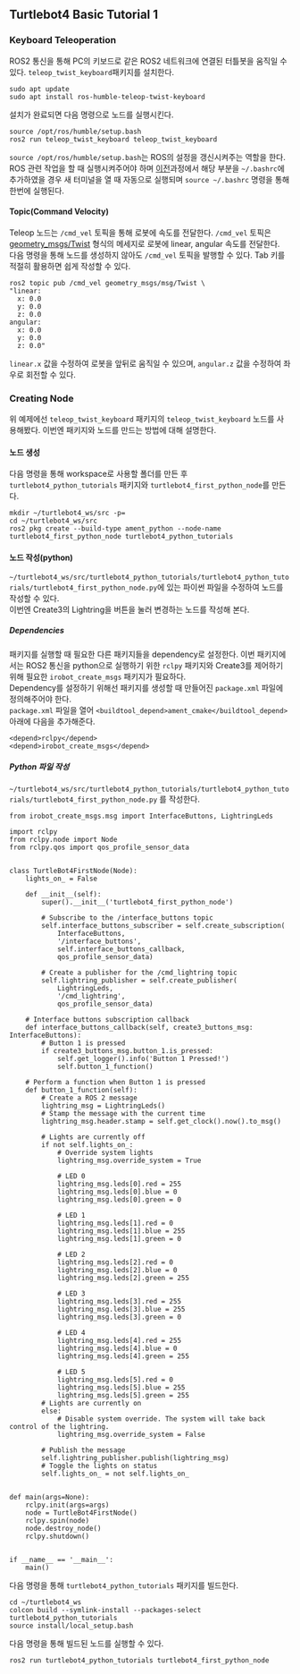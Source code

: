 ## Turtlebot4 Basic Tutorial 1

### Keyboard Teleoperation
ROS2 통신을 통해 PC의 키보드로 같은 ROS2 네트워크에 연결된 터틀봇을 움직일 수 있다. `teleop_twist_keyboard`패키지를 설치한다.  
```
sudo apt update
sudo apt install ros-humble-teleop-twist-keyboard
```
설치가 완료되면 다음 명령으로 노드를 실행시킨다.  
```
source /opt/ros/humble/setup.bash
ros2 run teleop_twist_keyboard teleop_twist_keyboard
```
`source /opt/ros/humble/setup.bash`는 ROS의 설정을 갱신시켜주는 역할을 한다. ROS 관련 작업을 할 때 실행시켜주어야 하며 [이전](https://blu-y.github.io/turtle/guide/basic_setup#robot)과정에서 해당 부분을 `~/.bashrc`에 추가하였을 경우 새 터미널을 열 때 자동으로 실행되며 `source ~/.bashrc` 명령을 통해 한번에 실행된다.  

#### Topic(Command Velocity)
Teleop 노드는 `/cmd_vel` 토픽을 통해 로봇에 속도를 전달한다. `/cmd_vel` 토픽은 [geometry_msgs/Twist](https://docs.ros2.org/galactic/api/geometry_msgs/msg/Twist.html) 형식의 메세지로 로봇에 linear, angular 속도를 전달한다.  
다음 명령을 통해 노드를 생성하지 않아도 `/cmd_vel` 토픽을 발행할 수 있다. Tab 키를 적절히 활용하면 쉽게 작성할 수 있다.  
```
ros2 topic pub /cmd_vel geometry_msgs/msg/Twist \
"linear:
  x: 0.0
  y: 0.0
  z: 0.0
angular:
  x: 0.0
  y: 0.0
  z: 0.0"
```
`linear.x` 값을 수정하여 로봇을 앞뒤로 움직일 수 있으며, `angular.z` 값을 수정하여 좌우로 회전할 수 있다.  

### Creating Node
위 예제에선 `teleop_twist_keyboard` 패키지의 `teleop_twist_keyboard` 노드를 사용해봤다. 이번엔 패키지와 노드를 만드는 방법에 대해 설명한다.  

#### 노드 생성
다음 명령을 통해 workspace로 사용할 폴더를 만든 후 `turtlebot4_python_tutorials` 패키지와 `turtlebot4_first_python_node`를 만든다.  
```
mkdir ~/turtlebot4_ws/src -p=
cd ~/turtlebot4_ws/src
ros2 pkg create --build-type ament_python --node-name turtlebot4_first_python_node turtlebot4_python_tutorials
```

#### 노드 작성(python)
`~/turtlebot4_ws/src/turtlebot4_python_tutorials/turtlebot4_python_tutorials/turtlebot4_first_python_node.py`에 있는 파이썬 파일을 수정하여 노드를 작성할 수 있다.  
이번엔 Create3의 Lightring을 버튼을 눌러 변경하는 노드를 작성해 본다.  

##### Dependencies
패키지를 실행할 때 필요한 다른 패키지들을 dependency로 설정한다. 이번 패키지에서는 ROS2 통신을 python으로 실행하기 위한 `rclpy` 패키지와 Create3를 제어하기 위해 필요한 `irobot_create_msgs` 패키지가 필요하다.  
Dependency를 설정하기 위해선 패키지를 생성할 때 만들어진 `package.xml` 파일에 정의해주어야 한다.  
`package.xml` 파일을 열어 `<buildtool_depend>ament_cmake</buildtool_depend>` 아래에 다음을 추가해준다.  
```
<depend>rclpy</depend>
<depend>irobot_create_msgs</depend>
```

##### Python 파일 작성
`~/turtlebot4_ws/src/turtlebot4_python_tutorials/turtlebot4_python_tutorials/turtlebot4_first_python_node.py` 를 작성한다.  
```
from irobot_create_msgs.msg import InterfaceButtons, LightringLeds

import rclpy
from rclpy.node import Node
from rclpy.qos import qos_profile_sensor_data


class TurtleBot4FirstNode(Node):
    lights_on_ = False

    def __init__(self):
        super().__init__('turtlebot4_first_python_node')

        # Subscribe to the /interface_buttons topic
        self.interface_buttons_subscriber = self.create_subscription(
            InterfaceButtons,
            '/interface_buttons',
            self.interface_buttons_callback,
            qos_profile_sensor_data)

        # Create a publisher for the /cmd_lightring topic
        self.lightring_publisher = self.create_publisher(
            LightringLeds,
            '/cmd_lightring',
            qos_profile_sensor_data)

    # Interface buttons subscription callback
    def interface_buttons_callback(self, create3_buttons_msg: InterfaceButtons):
        # Button 1 is pressed
        if create3_buttons_msg.button_1.is_pressed:
            self.get_logger().info('Button 1 Pressed!')
            self.button_1_function()

    # Perform a function when Button 1 is pressed
    def button_1_function(self):
        # Create a ROS 2 message
        lightring_msg = LightringLeds()
        # Stamp the message with the current time
        lightring_msg.header.stamp = self.get_clock().now().to_msg()

        # Lights are currently off
        if not self.lights_on_:
            # Override system lights
            lightring_msg.override_system = True

            # LED 0
            lightring_msg.leds[0].red = 255
            lightring_msg.leds[0].blue = 0
            lightring_msg.leds[0].green = 0

            # LED 1
            lightring_msg.leds[1].red = 0
            lightring_msg.leds[1].blue = 255
            lightring_msg.leds[1].green = 0

            # LED 2
            lightring_msg.leds[2].red = 0
            lightring_msg.leds[2].blue = 0
            lightring_msg.leds[2].green = 255

            # LED 3
            lightring_msg.leds[3].red = 255
            lightring_msg.leds[3].blue = 255
            lightring_msg.leds[3].green = 0

            # LED 4
            lightring_msg.leds[4].red = 255
            lightring_msg.leds[4].blue = 0
            lightring_msg.leds[4].green = 255

            # LED 5
            lightring_msg.leds[5].red = 0
            lightring_msg.leds[5].blue = 255
            lightring_msg.leds[5].green = 255
        # Lights are currently on
        else:
            # Disable system override. The system will take back control of the lightring.
            lightring_msg.override_system = False

        # Publish the message
        self.lightring_publisher.publish(lightring_msg)
        # Toggle the lights on status
        self.lights_on_ = not self.lights_on_


def main(args=None):
    rclpy.init(args=args)
    node = TurtleBot4FirstNode()
    rclpy.spin(node)
    node.destroy_node()
    rclpy.shutdown()


if __name__ == '__main__':
    main()

```
다음 명령을 통해 `turtlebot4_python_tutorials` 패키지를 빌드한다.  
```
cd ~/turtlebot4_ws
colcon build --symlink-install --packages-select turtlebot4_python_tutorials
source install/local_setup.bash
```
다음 명령을 통해 빌드된 노드를 실행할 수 있다.  
```
ros2 run turtlebot4_python_tutorials turtlebot4_first_python_node
```
